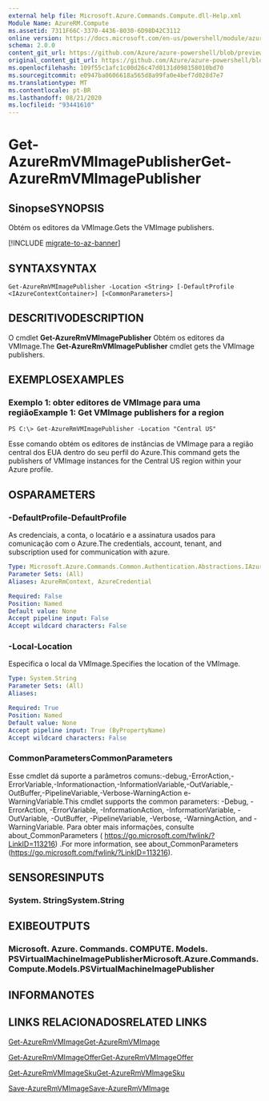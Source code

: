```yaml
---
external help file: Microsoft.Azure.Commands.Compute.dll-Help.xml
Module Name: AzureRM.Compute
ms.assetid: 7311F66C-3370-4436-8030-6D98D42C3112
online version: https://docs.microsoft.com/en-us/powershell/module/azurerm.compute/get-azurermvmimagepublisher
schema: 2.0.0
content_git_url: https://github.com/Azure/azure-powershell/blob/preview/src/ResourceManager/Compute/Commands.Compute/help/Get-AzureRmVMImagePublisher.md
original_content_git_url: https://github.com/Azure/azure-powershell/blob/preview/src/ResourceManager/Compute/Commands.Compute/help/Get-AzureRmVMImagePublisher.md
ms.openlocfilehash: 109f55c1afc1c00d26c47d0131d098158010bd70
ms.sourcegitcommit: e0947ba0606618a565d8a99fa0e4bef7d028d7e7
ms.translationtype: MT
ms.contentlocale: pt-BR
ms.lasthandoff: 08/21/2020
ms.locfileid: "93441610"
---
```

# <span data-ttu-id="605d0-101">Get-AzureRmVMImagePublisher</span><span class="sxs-lookup"><span data-stu-id="605d0-101">Get-AzureRmVMImagePublisher</span></span>

## <span data-ttu-id="605d0-102">Sinopse</span><span class="sxs-lookup"><span data-stu-id="605d0-102">SYNOPSIS</span></span>
<span data-ttu-id="605d0-103">Obtém os editores da VMImage.</span><span class="sxs-lookup"><span data-stu-id="605d0-103">Gets the VMImage publishers.</span></span>

[!INCLUDE [migrate-to-az-banner](../../includes/migrate-to-az-banner.md)]

## <span data-ttu-id="605d0-104">SYNTAX</span><span class="sxs-lookup"><span data-stu-id="605d0-104">SYNTAX</span></span>

```
Get-AzureRmVMImagePublisher -Location <String> [-DefaultProfile <IAzureContextContainer>] [<CommonParameters>]
```

## <span data-ttu-id="605d0-105">DESCRITIVO</span><span class="sxs-lookup"><span data-stu-id="605d0-105">DESCRIPTION</span></span>
<span data-ttu-id="605d0-106">O cmdlet **Get-AzureRmVMImagePublisher** Obtém os editores da VMImage.</span><span class="sxs-lookup"><span data-stu-id="605d0-106">The **Get-AzureRmVMImagePublisher** cmdlet gets the VMImage publishers.</span></span>

## <span data-ttu-id="605d0-107">EXEMPLOS</span><span class="sxs-lookup"><span data-stu-id="605d0-107">EXAMPLES</span></span>

### <span data-ttu-id="605d0-108">Exemplo 1: obter editores de VMImage para uma região</span><span class="sxs-lookup"><span data-stu-id="605d0-108">Example 1: Get VMImage publishers for a region</span></span>
```
PS C:\> Get-AzureRmVMImagePublisher -Location "Central US"
```

<span data-ttu-id="605d0-109">Esse comando obtém os editores de instâncias de VMImage para a região central dos EUA dentro do seu perfil do Azure.</span><span class="sxs-lookup"><span data-stu-id="605d0-109">This command gets the publishers of VMImage instances for the Central US region within your Azure profile.</span></span>

## <span data-ttu-id="605d0-110">OS</span><span class="sxs-lookup"><span data-stu-id="605d0-110">PARAMETERS</span></span>

### <span data-ttu-id="605d0-111">-DefaultProfile</span><span class="sxs-lookup"><span data-stu-id="605d0-111">-DefaultProfile</span></span>
<span data-ttu-id="605d0-112">As credenciais, a conta, o locatário e a assinatura usados para comunicação com o Azure.</span><span class="sxs-lookup"><span data-stu-id="605d0-112">The credentials, account, tenant, and subscription used for communication with azure.</span></span>

```yaml
Type: Microsoft.Azure.Commands.Common.Authentication.Abstractions.IAzureContextContainer
Parameter Sets: (All)
Aliases: AzureRmContext, AzureCredential

Required: False
Position: Named
Default value: None
Accept pipeline input: False
Accept wildcard characters: False
```

### <span data-ttu-id="605d0-113">-Local</span><span class="sxs-lookup"><span data-stu-id="605d0-113">-Location</span></span>
<span data-ttu-id="605d0-114">Especifica o local da VMImage.</span><span class="sxs-lookup"><span data-stu-id="605d0-114">Specifies the location of the VMImage.</span></span>

```yaml
Type: System.String
Parameter Sets: (All)
Aliases:

Required: True
Position: Named
Default value: None
Accept pipeline input: True (ByPropertyName)
Accept wildcard characters: False
```

### <span data-ttu-id="605d0-115">CommonParameters</span><span class="sxs-lookup"><span data-stu-id="605d0-115">CommonParameters</span></span>
<span data-ttu-id="605d0-116">Esse cmdlet dá suporte a parâmetros comuns:-debug,-ErrorAction,-ErrorVariable,-Informationaction,-InformationVariable,-OutVariable,-OutBuffer,-PipelineVariable,-Verbose-WarningAction e-WarningVariable.</span><span class="sxs-lookup"><span data-stu-id="605d0-116">This cmdlet supports the common parameters: -Debug, -ErrorAction, -ErrorVariable, -InformationAction, -InformationVariable, -OutVariable, -OutBuffer, -PipelineVariable, -Verbose, -WarningAction, and -WarningVariable.</span></span> <span data-ttu-id="605d0-117">Para obter mais informações, consulte about_CommonParameters ( https://go.microsoft.com/fwlink/?LinkID=113216) .</span><span class="sxs-lookup"><span data-stu-id="605d0-117">For more information, see about_CommonParameters (https://go.microsoft.com/fwlink/?LinkID=113216).</span></span>

## <span data-ttu-id="605d0-118">SENSORES</span><span class="sxs-lookup"><span data-stu-id="605d0-118">INPUTS</span></span>

### <span data-ttu-id="605d0-119">System. String</span><span class="sxs-lookup"><span data-stu-id="605d0-119">System.String</span></span>

## <span data-ttu-id="605d0-120">EXIBE</span><span class="sxs-lookup"><span data-stu-id="605d0-120">OUTPUTS</span></span>

### <span data-ttu-id="605d0-121">Microsoft. Azure. Commands. COMPUTE. Models. PSVirtualMachineImagePublisher</span><span class="sxs-lookup"><span data-stu-id="605d0-121">Microsoft.Azure.Commands.Compute.Models.PSVirtualMachineImagePublisher</span></span>

## <span data-ttu-id="605d0-122">INFORMA</span><span class="sxs-lookup"><span data-stu-id="605d0-122">NOTES</span></span>

## <span data-ttu-id="605d0-123">LINKS RELACIONADOS</span><span class="sxs-lookup"><span data-stu-id="605d0-123">RELATED LINKS</span></span>

[<span data-ttu-id="605d0-124">Get-AzureRmVMImage</span><span class="sxs-lookup"><span data-stu-id="605d0-124">Get-AzureRmVMImage</span></span>](./Get-AzureRmVMImage.md)

[<span data-ttu-id="605d0-125">Get-AzureRmVMImageOffer</span><span class="sxs-lookup"><span data-stu-id="605d0-125">Get-AzureRmVMImageOffer</span></span>](./Get-AzureRmVMImageOffer.md)

[<span data-ttu-id="605d0-126">Get-AzureRmVMImageSku</span><span class="sxs-lookup"><span data-stu-id="605d0-126">Get-AzureRmVMImageSku</span></span>](./Get-AzureRmVMImageSku.md)

[<span data-ttu-id="605d0-127">Save-AzureRmVMImage</span><span class="sxs-lookup"><span data-stu-id="605d0-127">Save-AzureRmVMImage</span></span>](./Save-AzureRmVMImage.md)


